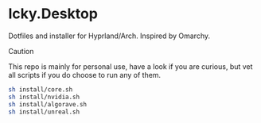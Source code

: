 # Icky.Desktop

Dotfiles and installer for Hyprland/Arch. Inspired by Omarchy.

> [!CAUTION]
> This repo is mainly for personal use, have a look if you are curious, but vet all scripts if you do choose to run any of them.

```bash
sh install/core.sh
sh install/nvidia.sh
sh install/algorave.sh
sh install/unreal.sh
```
